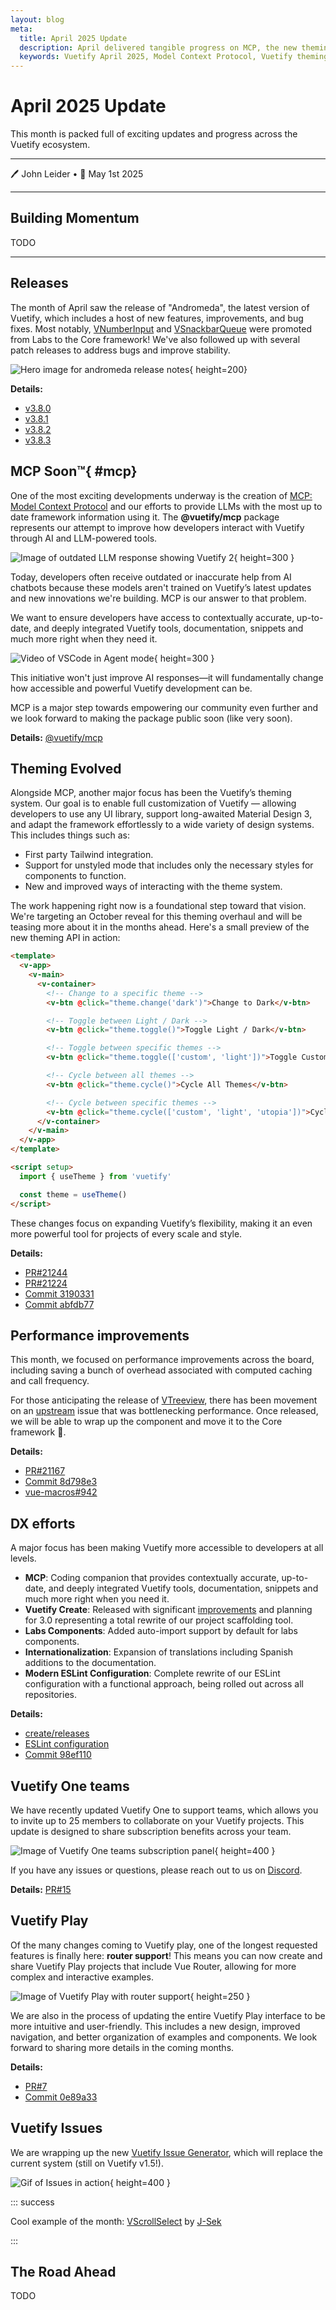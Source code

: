 ```yaml
---
layout: blog
meta:
  title: April 2025 Update
  description: April delivered tangible progress on MCP, the new theming engine, component refinements, docs, ESLint v4, and tooling across the Vuetify ecosystem.
  keywords: Vuetify April 2025, Model Context Protocol, Vuetify theming, ESLint flat config, Vuetify Playground, Tailwind integration
---
```


# April 2025 Update

This month is packed full of exciting updates and progress across the Vuetify ecosystem.

---

🖊️ John Leider • 📅 May 1st 2025

<PromotedEntry />

---

## Building Momentum

TODO

---

## Releases

The month of April saw the release of "Andromeda", the latest version of Vuetify, which includes a host of new features, improvements, and bug fixes. Most notably, [VNumberInput](https://vuetifyjs.com/components/number-inputs/) and [VSnackbarQueue](https://vuetifyjs.com/components/snackbar-queue/) were promoted from Labs to the Core framework! We've also followed up with several patch releases to address bugs and improve stability.

![Hero image for andromeda release notes](https://cdn.vuetifyjs.com/ "Andromeda release notes hero image"){ height=200}

**Details:**

- [v3.8.0](https://vuetifyjs.com/getting-started/release-notes/?version=v3.8.0)
- [v3.8.1](https://vuetifyjs.com/getting-started/release-notes/?version=v3.8.1)
- [v3.8.2](https://vuetifyjs.com/getting-started/release-notes/?version=v3.8.2)
- [v3.8.3](https://vuetifyjs.com/getting-started/release-notes/?version=v3.8.3)

## MCP Soon™️{ #mcp}

One of the most exciting developments underway is the creation of [MCP: Model Context Protocol](https://modelcontextprotocol.io/introduction) and our efforts to provide LLMs with the most up to date framework information using it. The **@vuetify/mcp** package represents our attempt to improve how developers interact with Vuetify through AI and LLM-powered tools.

![Image of outdated LLM response showing Vuetify 2](https://cdn.vuetifyjs.com/ "Outdated LLM response"){ height=300 }

Today, developers often receive outdated or inaccurate help from AI chatbots because these models aren't trained on Vuetify’s latest updates and new innovations we're building. MCP is our answer to that problem.

We want to ensure developers have access to contextually accurate, up-to-date, and deeply integrated Vuetify tools, documentation, snippets and much more right when they need it.

![Video of VSCode in Agent mode](https://cdn.vuetifyjs.com/ "VSCode agent doing work"){ height=300 }

This initiative won't just improve AI responses—it will fundamentally change how accessible and powerful Vuetify development can be.

MCP is a major step towards empowering our community even further and we look forward to making the package public soon (like very soon).

**Details:** [@vuetify/mcp](https://github.com/vuetifyjs/mcp)

## Theming Evolved

Alongside MCP, another major focus has been the Vuetify’s theming system. Our goal is to enable full customization of Vuetify — allowing developers to use any UI library, support long-awaited Material Design 3, and adapt the framework effortlessly to a wide variety of design systems. This includes things such as:

- First party Tailwind integration.
- Support for unstyled mode that includes only the necessary styles for components to function.
- New and improved ways of interacting with the theme system.

The work happening right now is a foundational step toward that vision. We're targeting an October reveal for this theming overhaul and will be teasing more about it in the months ahead. Here's a small preview of the new theming API in action:

```html
<template>
  <v-app>
    <v-main>
      <v-container>
        <!-- Change to a specific theme -->
        <v-btn @click="theme.change('dark')">Change to Dark</v-btn>

        <!-- Toggle between Light / Dark -->
        <v-btn @click="theme.toggle()">Toggle Light / Dark</v-btn>

        <!-- Toggle between specific themes -->
        <v-btn @click="theme.toggle(['custom', 'light'])">Toggle Custom / Light</v-btn>

        <!-- Cycle between all themes -->
        <v-btn @click="theme.cycle()">Cycle All Themes</v-btn>

        <!-- Cycle between specific themes -->
        <v-btn @click="theme.cycle(['custom', 'light', 'utopia'])">Cycle Specific Themes</v-btn>
      </v-container>
    </v-main>
  </v-app>
</template>

<script setup>
  import { useTheme } from 'vuetify'

  const theme = useTheme()
</script>
```

These changes focus on expanding Vuetify’s flexibility, making it an even more powerful tool for projects of every scale and style.

**Details:**

- [PR#21244](https://github.com/vuetifyjs/vuetify/pull/21244)
- [PR#21224](https://github.com/vuetifyjs/vuetify/pull/21224)
- [Commit 3190331](https://github.com/vuetifyjs/vuetify/commit/3190331e70f42b7fdf4d7ee04f662b15eefde026)
- [Commit abfdb77](https://github.com/vuetifyjs/vuetify/commit/abfdb777e0e00d4a1798f52d7e4c118e7409fcb9)

## Performance improvements

This month, we focused on performance improvements across the board, including saving a bunch of overhead associated with computed caching and call frequency.

For those anticipating the release of [VTreeview](https://vuetifyjs.com/components/treeview), there has been movement on an [upstream](https://github.com/vuejs/babel-plugin-jsx/issues/712) issue that was bottlenecking performance. Once released, we will be able to wrap up the component and move it to the Core framework 🎉.

**Details:**

- [PR#21167](https://github.com/vuetifyjs/vuetify/pull/21167)
- [Commit 8d798e3](https://github.com/vuetifyjs/vuetify/commit/8d798e36baf86f04eebf2828be0cffa0dc31053a)
- [vue-macros#942](https://github.com/vue-macros/vue-macros/pull/942)

## DX efforts

A major focus has been making Vuetify more accessible to developers at all levels.

- **MCP**: Coding companion that provides contextually accurate, up-to-date, and deeply integrated Vuetify tools, documentation, snippets and much more right when you need it.
- **Vuetify Create**: Released with significant [improvements](https://github.com/vuetifyjs/create) and planning for 3.0 representing a total rewrite of our project scaffolding tool.
- **Labs Components**: Added auto-import support by default for labs components.
- **Internationalization**: Expansion of translations including Spanish additions to the documentation.
- **Modern ESLint Configuration**: Complete rewrite of our ESLint configuration with a functional approach, being rolled out across all repositories.

**Details:**

- [create/releases](https://github.com/vuetifyjs/create/releases)
- [ESLint configuration](https://github.com/vuetifyjs/eslint-config-vuetify)
- [Commit 98ef110](https://github.com/vuetifyjs/vuetify-loader/commit/98ef1106fb3875a5079d309986de61e12cd5683d)

## Vuetify One teams

We have recently updated Vuetify One to support teams, which allows you to invite up to 25 members to collaborate on your Vuetify projects. This update is designed to share subscription benefits across your team.

![Image of Vuetify One teams subscription panel](https://cdn.vuetifyjs.com/ "Vuetify One teams subscription panel"){ height=400 }

If you have any issues or questions, please reach out to us on [Discord](https://community.vuetifyjs.com).

**Details:** [PR#15](https://github.com/vuetifyjs/one/pull/15)

## Vuetify Play

Of the many changes coming to Vuetify play, one of the longest requested features is finally here: **router support**! This means you can now create and share Vuetify Play projects that include Vue Router, allowing for more complex and interactive examples.

![Image of Vuetify Play with router support](https://cdn.vuetifyjs.com/ "Vuetify Play with router support"){ height=250 }

We are also in the process of updating the entire Vuetify Play interface to be more intuitive and user-friendly. This includes a new design, improved navigation, and better organization of examples and components. We look forward to sharing more details in the coming months.

**Details:**

- [PR#7](https://github.com/vuetifyjs/play/pull/7)
- [Commit 0e89a33](https://github.com/vuetifyjs/play/commit/0e89a334f241d440987908a456c205bed53e96d6)

## Vuetify Issues

We are wrapping up the new [Vuetify Issue Generator](https://issues.vuetifyjs.com/), which will replace the current system (still on Vuetify v1.5!).

![Gif of Issues in action](https://cdn.vuetifyjs.com/ "Vuetify Issues in action"){ height=400 }

::: success

Cool example of the month: [VScrollSelect](https://play.vuetifyjs.com/playgrounds/CS5a9g) by [J-Sek](https://github.com/J-Sek)

:::

## The Road Ahead

TODO
